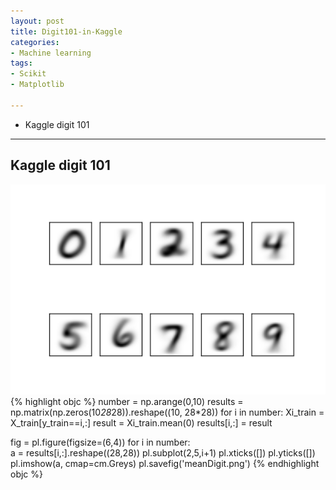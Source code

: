 ```yaml
---
layout: post
title: Digit101-in-Kaggle
categories:
- Machine learning
tags:
- Scikit
- Matplotlib

---
```

* Kaggle digit 101

---

## Kaggle digit 101
!['Averaging image'](/png/meanDigit.png)
{% highlight objc %}
number = np.arange(0,10)
results = np.matrix(np.zeros(10*28*28)).reshape((10, 28*28))
for i in number:
    Xi_train = X_train[y_train==i,:]
    result = Xi_train.mean(0)
    results[i,:] = result
    
fig = pl.figure(figsize=(6,4))
for i in number:    
    a = results[i,:].reshape((28,28))
    pl.subplot(2,5,i+1)
    pl.xticks([])
    pl.yticks([])
    pl.imshow(a, cmap=cm.Greys)
pl.savefig('meanDigit.png')
{% endhighlight objc %}

